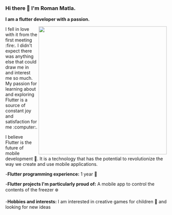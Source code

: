 ### Hi there 👋 I'm Roman Matla.
**I am a flutter developer with a passion.**

<img align='right' src='https://user-images.githubusercontent.com/123462470/268937117-572b425f-2c29-4f88-a84c-d79ae35786ef.jpg' width='400'>
I fell in love with it from the first meeting :fire:. I didn't expect there was anything else that could draw me in and interest me so much. My passion for learning about and exploring Flutter is a source of constant joy and satisfaction for me :computer:. 

I believe Flutter is the future of mobile development :iphone:. It is a technology that has the potential to revolutionize the way we create and use mobile applications. 


-**Flutter programming experience:** 1 year :calendar:

-**Flutter projects I'm particularly proud of:**  A mobile app to control the contents of the freezer :snowflake:

-**Hobbies and interests:** I am interested in creative games for children :baby: and looking for new ideas

<!--
**romanmatla/RomanMatla** is a ✨ _special_ ✨ repository because its `README.md` (this file) appears on your GitHub profile.

Here are some ideas to get you started:

- 🔭 I’m currently working on ...
- 🌱 I’m currently learning ...
- 👯 I’m looking to collaborate on ...
- 🤔 I’m looking for help with ...
- 💬 Ask me about ...
- 📫 How to reach me: ...
- 😄 Pronouns: ...
- ⚡ Fun fact: ...
-->
